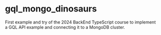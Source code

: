 # gql_mongo_dinosaurs
First example and try of the 2024 BackEnd TypeScript course to implement a GQL API example and connecting it to a MongoDB cluster.
